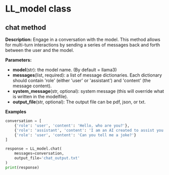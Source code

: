 # LL_model class

## chat method

**Description:** Engage in a conversation with the model. This method allows for multi-turn interactions by sending a series of messages back and forth between the user and the model.

**Parameters:**

- **model**(str): the model name. (By default = llama3)
- **messages**(list, required): a list of message dictionaries. Each dictionary should contain 'role' (either 'user' or 'assistant') and 'content' (the message content).
- **system_message**(str, optional): system message (this will override what is written in the modelfile).
- **output_file**(str, optional): The output file can be pdf, json, or txt.

**Examples**

~~~python
conversation = [
    {'role': 'user', 'content': 'Hello, who are you?'},
    {'role': 'assistant', 'content': 'I am an AI created to assist you.'},
    {'role': 'user', 'content': 'Can you tell me a joke?'}
]

response = LL_model.chat(
    messages=conversation,
    output_file='chat_output.txt'
)
print(response)
~~~
